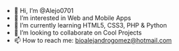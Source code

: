 - 👋 Hi, I’m @Alejo0701
- 👀 I’m interested in Web and Mobile Apps
- 🌱 I’m currently learning HTML5, CSS3, PHP & Python
- 💞️ I’m looking to collaborate on Cool Projects
- 📫 How to reach me: bioalejandrogomez@hotmail.com

<!---
Alejo0701/Alejo0701 is a ✨ special ✨ repository because its `README.md` (this file) appears on your GitHub profile.
You can click the Preview link to take a look at your changes.
--->
